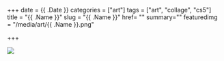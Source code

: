 +++
date = {{ .Date }}
categories = ["art"]
tags = ["art", "collage", "cs5"]
title = "{{ .Name }}"
slug = "{{ .Name }}"
href= ""
summary=""
featuredimg = "/media/art/{{ .Name }}.png"

+++

<img src="/media/art/{{ .Name }}.png" />

